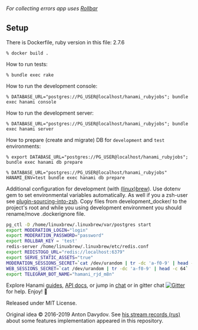 ###### For  collecting errors app uses [Rollbar](https://docs.rollbar.com/docs/ruby#section-getting-started)

## Setup

There is Dockerfile, ruby version in this file: 2.7.6

```
% docker build .
```

How to run tests:

```
% bundle exec rake
```

How to run the development console:

```
% DATABASE_URL="postgres://PG_USER@localhost/hanami_rubyjobs"; bundle exec hanami console
```

How to run the development server:

```
% DATABASE_URL="postgres://PG_USER@localhost/hanami_rubyjobs"; bundle exec hanami server
```

How to prepare (create and migrate) DB for `development` and `test` environments:

```
% export DATABASE_URL="postgres://PG_USER@localhost/hanami_rubyjobs"; bundle exec hanami db prepare

% DATABASE_URL="postgres://PG_USER@localhost/hanami_rubyjobs" HANAMI_ENV=test bundle exec hanami db prepare
```

Additional configuration for development (with [(linux)brew](https://brew.sh)).
Use dotenv gem to set environmental variables automatically. As well if you a zsh-user see
[plugin-sourcing-into-zsh](https://github.com/robbyrussell/oh-my-zsh/tree/master/plugins/dotenv).
Copy files from development_docker/ to the project's root
and while you using development environment you should rename/move .dockerignore file.

```bash
pg_ctl -D /home/linuxbrew/.linuxbrew/var/postgres start
export MODERATION_LOGIN="login"
export MODERATION_PASSWORD="password"
export ROLLBAR_KEY = 'test'
redis-server /home/linuxbrew/.linuxbrew/etc/redis.conf
export REDISTOGO_URL="redis://localhost:6379"
export SERVE_STATIC_ASSETS="true"
MODERATION_SESSIONS_SECRET=`cat /dev/urandom | tr -dc 'a-f0-9' | head -c 64`
WEB_SESSIONS_SECRET=`cat /dev/urandom | tr -dc 'a-f0-9' | head -c 64`
export TELEGRAM_BOT_NAME="hamani_rjd_m8n"
```

Explore Hanami [guides](http://hanamirb.org/guides/), [API docs](http://docs.hanamirb.org/1.3.0.beta1/), or jump in [chat](http://chat.hanamirb.org) or in gitter chat [![Gitter](https://badges.gitter.im/hanami/chat.svg)](https://gitter.im/hanami/chat) for help. Enjoy! 🌸

Released under MIT License.

Original idea © 2016-2019 Anton Davydov. See [his stream records (rus)](https://www.youtube.com/playlist?list=PL6n1fvXhQN4kOm_HhBDJrynj6_dcl7VJP) about  some features implementation appeared in this repository.
